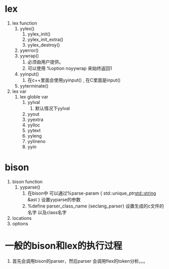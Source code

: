 # lex 
1. lex function
    1. yylex()
        1. yylex_init()
        2. yylex_init_extra()
        3. yylex_destroy()
    2. yyerror()
    4. yywrap()
        1. 必须由用户提供。
        2. 可以使用 %option noyywrap 来始终返回1
    5. yyinput()
        1. 在c++里面会使用yyinput() , 在C里面是input()
    6. yyterminate()
2. lex var
    1. lex globle var 
        1. yylval
            1. 默认情况下yylval
        2. yyout
        3. yyextra
        4. yylloc 
        5. yytext
        6. yyleng
        7. yylineno
        8. yyin
# bison
1. bison function
    1. yyparse()
        1. 在bison中 可以通过%parse-param { std::unique_ptr<std::string> &ast } 设置yyparse的参数
        2. %define parser_class_name {seclang_parser}  设置生成的c文件的名字 以及class名字
1. locations 
2. options

# 一般的bison和lex的执行过程
1. 首先会调用bison的parser，然后parser 会调用flex的token分析。。。